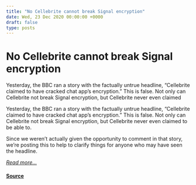 ```yaml
---
title: "No Cellebrite cannot break Signal encryption"
date: Wed, 23 Dec 2020 00:00:00 +0000
draft: false
type: posts
---
```

# No Cellebrite cannot break Signal encryption





 Yesterday, the BBC ran a story with the factually untrue headline, “Cellebrite claimed to have cracked chat app’s encryption.” This is false. Not only can Cellebrite not break Signal encryption, but Cellebrite never even claimed

Yesterday, the BBC ran a story with the factually untrue headline, “Cellebrite claimed to have cracked chat app’s encryption.” This is false. Not only can Cellebrite not break Signal encryption, but Cellebrite never even claimed to be able to.

Since we weren’t actually given the opportunity to comment in that story, we’re posting this to help to clarify things for anyone who may have seen the headline.

[_Read more..._](https://signal.org/blog/cellebrite-and-clickbait/)

#### [Source](https://signal.org/blog/cellebrite-and-clickbait/)

